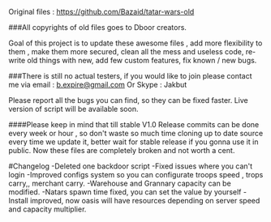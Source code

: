 Original files : https://github.com/Bazaid/tatar-wars-old

###All copyrights of old files goes to Dboor creators.

Goal of this project is to update these awesome files , add more flexibility to them , make them more secured, clean all the mess and useless code, re-write old things with new, add few custom features, fix known / new bugs.

###There is still no actual testers, if you would like to join please contact me via email : b.expire@gmail.com Or Skype : Jakbut

Please report all the bugs you can find, so they can be fixed faster. 
Live version of script will be available soon.

####Please keep in mind that till stable V1.0 Release commits can be done every week or hour , so don't waste so much time cloning up to date source every time we update it, better wait for stable release if you gonna use it in public. Now these files are completely broken and not worth a cent.

#Changelog
-Deleted one backdoor script
-Fixed issues where you can't login
-Improved configs system so you can configurate troops speed ,  trops
carry,, merchant carry.
-Warehouse and Grannary capacity can be modified.
-Natars spawn time fixed, you can set the value by yourself
-Install improved, now oasis will have resources depending on server
speed and capacity multiplier.

